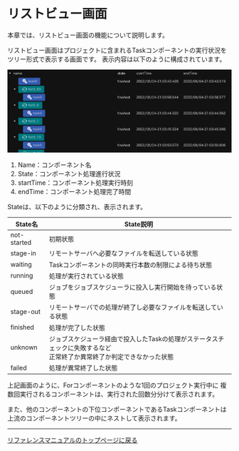 # リストビュー画面
本章では、リストビュー画面の機能について説明します。

リストビュー画面はプロジェクトに含まれるTaskコンポーネントの実行状況を
ツリー形式で表示する画面です。
表示内容は以下のように構成されています。

![img](./img/listview.png "workflow_listview")

1. Name：コンポーネント名
1. State：コンポーネント処理進行状況
1. startTime：コンポーネント処理実行時刻
1. endTime：コンポーネント処理完了時間

Stateは、以下のように分類され、表示されます。

| State名 | State説明 |
|----|----|
| not-started | 初期状態 |
| stage-in | リモートサーバへ必要なファイルを転送している状態 |
| waiting | Taskコンポーネントの同時実行本数の制限による待ち状態 |
| running | 処理が実行されている状態 |
| queued | ジョブをジョブスケジューラに投入し実行開始を待っている状態 |
| stage-out | リモートサーバでの処理が終了し必要なファイルを転送している状態 |
| finished | 処理が完了した状態 |
| unknown | ジョブスケジューラ経由で投入したTaskの処理がステータスチェックに失敗するなど<br>正常終了か異常終了か判定できなかった状態 |
| failed | 処理が異常終了した状態 |

上記画面のように、Forコンポーネントのような1回のプロジェクト実行中に
複数回実行されるコンポーネントは、実行された回数分分けて表示されます。

また、他のコンポーネントの下位コンポーネントであるTaskコンポーネントは
上流のコンポーネントツリーの中にネストして表示されます。

--------
[リファレンスマニュアルのトップページに戻る](../readme.md)

